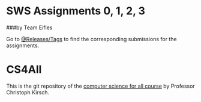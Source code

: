 # SWS Assignments 0, 1, 2, 3
###by Team Eifles

Go to [@Releases/Tags](https://github.com/alex-gru/CS4All/releases) to find the corresponding submissions for the assignments. 




# CS4All

This is the git repository of the [computer science for all course](https://cksystemsteaching.github.io/CS4All/) by Professor Christoph Kirsch.
